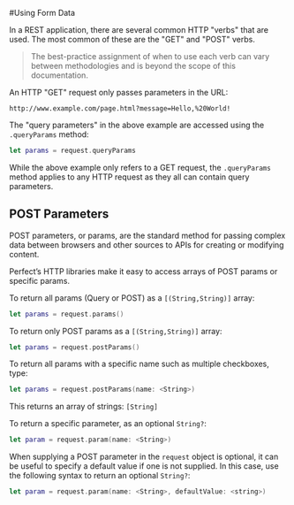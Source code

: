 #Using Form Data

In a REST application, there are several common HTTP "verbs" that are used. The most common of these are the "GET" and "POST" verbs.

> The best-practice assignment of when to use each verb can vary between methodologies and is beyond the scope of this documentation.

An HTTP "GET" request only passes parameters in the URL:

```
http://www.example.com/page.html?message=Hello,%20World!
```

The "query parameters" in the above example are accessed using the `.queryParams` method:

``` swift
let params = request.queryParams
```

While the above example only refers to a GET request, the `.queryParams` method applies to any HTTP request as they all can contain query parameters.

## POST Parameters

POST parameters, or params, are the standard method for passing complex data between browsers and other sources to APIs for creating or modifying content. Perfect’s HTTP libraries make it easy to access arrays of POST params or specific params. 

To return all params (Query or POST) as a `[(String,String)]` array:

``` swift
let params = request.params()
```

To return only POST params as a `[(String,String)]` array:

``` swift
let params = request.postParams()
```


To return all params with a specific name such as multiple checkboxes, type:

``` swift
let params = request.postParams(name: <String>)
```
This returns an array of strings: `[String]`

To return a specific parameter, as an optional `String?`:

``` swift
let param = request.param(name: <String>)
```

When supplying a POST parameter in the `request` object is optional, it can be useful to specify a default value if one is not supplied. In this case, use the following syntax to return an optional `String?`:

``` swift
let param = request.param(name: <String>, defaultValue: <string>)
```
